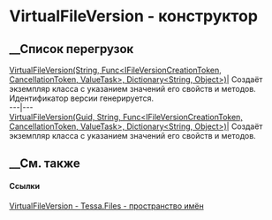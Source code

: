 # VirtualFileVersion - конструктор
##  __Список перегрузок
[VirtualFileVersion(String, Func<IFileVersionCreationToken, CancellationToken,
ValueTask>, Dictionary<String,
Object>)](M_Tessa_Files_VirtualFileVersion__ctor_1.htm)|  Создаёт экземпляр
класса с указанием значений его свойств и методов. Идентификатор версии
генерируется.  
---|---  
[VirtualFileVersion(Guid, String, Func<IFileVersionCreationToken,
CancellationToken, ValueTask>, Dictionary<String,
Object>)](M_Tessa_Files_VirtualFileVersion__ctor.htm)|  Создаёт экземпляр
класса с указанием значений его свойств и методов.  
## __См. также
#### Ссылки
[VirtualFileVersion - ](T_Tessa_Files_VirtualFileVersion.htm)
[Tessa.Files - пространство имён](N_Tessa_Files.htm)
